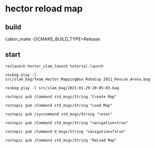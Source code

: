 # hector reload map

## build
catkin_make -DCMAKE_BUILD_TYPE=Release
## start
    roslaunch hector_slam_launch tutorial.launch

    rosbag play -l src/slam_bag/Team_Hector_MappingBox_RoboCup_2011_Rescue_Arena.bag

    rosbag play -l src/slam_bag/2021-01-29-20-05-03.bag 

    rostopic pub /Command std_msgs/String "Create Map"

    rostopic pub /Command std_msgs/String "Load Map"

    rostopic pub /syscommand std_msgs/String "reset"

    rostopic pub /Command std_msgs/String "navigation=true"

    rostopic pub /Command d_msgs/String "navigation=false"

    rostopic pub /Command std_msgs/String "ReLoad Map"